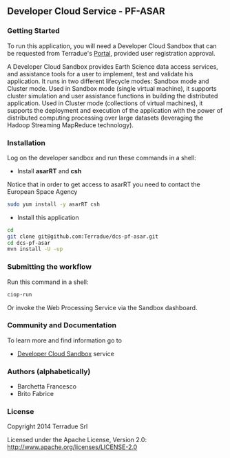 ## Developer Cloud Service - PF-ASAR 

### Getting Started 

To run this application, you will need a Developer Cloud Sandbox that can be requested from Terradue's [Portal](http://www.terradue.com/partners), provided user registration approval. 

A Developer Cloud Sandbox provides Earth Science data access services, and assistance tools for a user to implement, test and validate his application.
It runs in two different lifecycle modes: Sandbox mode and Cluster mode. 
Used in Sandbox mode (single virtual machine), it supports cluster simulation and user assistance functions in building the distributed application.
Used in Cluster mode (collections of virtual machines), it supports the deployment and execution of the application with the power of distributed computing processing over large datasets (leveraging the Hadoop Streaming MapReduce technology). 

### Installation 

Log on the developer sandbox and run these commands in a shell:

* Install **asarRT** and **csh**

Notice that in order to get access to asarRT you need to contact the European Space Agency

```bash
sudo yum install -y asarRT csh
```

* Install this application

```bash
cd
git clone git@github.com:Terradue/dcs-pf-asar.git
cd dcs-pf-asar
mvn install -U -up
```

### Submitting the workflow

Run this command in a shell:

```bash
ciop-run
```

Or invoke the Web Processing Service via the Sandbox dashboard.

### Community and Documentation

To learn more and find information go to 

* [Developer Cloud Sandbox](http://docs.terradue.com/developer) service 

### Authors (alphabetically)

* Barchetta Francesco
* Brito Fabrice

### License

Copyright 2014 Terradue Srl

Licensed under the Apache License, Version 2.0: http://www.apache.org/licenses/LICENSE-2.0
